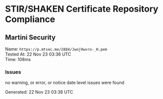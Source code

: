 # STIR/SHAKEN Certificate Repository Compliance

## Martini Security

Name: `https://p.mtsec.me/2884/Jwoj9wvro-_H.pem`\
Tested At: 22 Nov 23 03:36 UTC\
Time: 108ms

### Issues

no warning, or error, or notice date level issues were found

Generated: 22 Nov 23 03:38 UTC